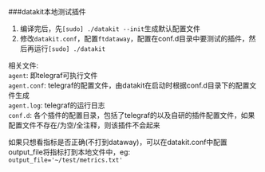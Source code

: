 ###datakit本地测试插件    
1. 编译完后，先`[sudo] ./datakit --init`生成默认配置文件 
2. 修改`datakit.conf`，配置`ftdataway`，配置在conf.d目录中要测试的插件，然后再运行`[sudo] ./datakit` 

相关文件:  
`agent`: 即telegraf可执行文件  
`agent.conf`: telegraf的配置文件，由datakit在启动时根据conf.d目录下的配置文件生成  
`agent.log`: telegraf的运行日志  
`conf.d`: 各个插件的配置目录，包括了telegraf的以及自研的插件配置文件，如果配置文件不存在/为空/全注释，则该插件不会起来  

如果只想看指标是否正确(不打到dataway)，可以在datakit.conf中配置output_file将指标打到本地文件中，eg:  
`output_file='~/test/metrics.txt'`

